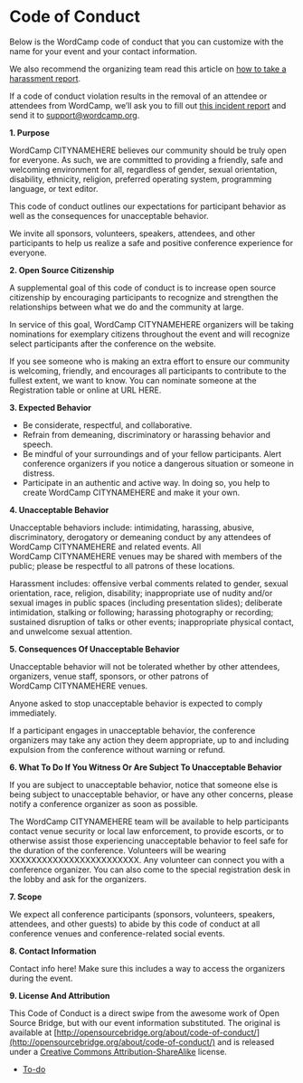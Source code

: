# Code of Conduct

Below is the WordCamp code of conduct that you can customize with the name for your event and your contact information.

We also recommend the organizing team read this article on [how to take a harassment report](http://geekfeminism.wikia.com/wiki/Conference_anti-harassment/Responding_to_reports).

If a code of conduct violation results in the removal of an attendee or attendees from WordCamp, we’ll ask you to fill out [this incident report](https://make.wordpress.org/community/files/2017/10/Incident-Report-Form.pdf) and send it to support@wordcamp.org.

**1\. Purpose**

WordCamp CITYNAMEHERE believes our community should be truly open for everyone. As such, we are committed to providing a friendly, safe and welcoming environment for all, regardless of gender, sexual orientation, disability, ethnicity, religion, preferred operating system, programming language, or text editor.

This code of conduct outlines our expectations for participant behavior as well as the consequences for unacceptable behavior.

We invite all sponsors, volunteers, speakers, attendees, and other participants to help us realize a safe and positive conference experience for everyone.

**2\. Open Source Citizenship**

A supplemental goal of this code of conduct is to increase open source citizenship by encouraging participants to recognize and strengthen the relationships between what we do and the community at large.

In service of this goal, WordCamp CITYNAMEHERE organizers will be taking nominations for exemplary citizens throughout the event and will recognize select participants after the conference on the website.

If you see someone who is making an extra effort to ensure our community is welcoming, friendly, and encourages all participants to contribute to the fullest extent, we want to know. You can nominate someone at the Registration table or online at URL HERE.

**3\. Expected Behavior**

*   Be considerate, respectful, and collaborative.
*   Refrain from demeaning, discriminatory or harassing behavior and speech.
*   Be mindful of your surroundings and of your fellow participants. Alert conference organizers if you notice a dangerous situation or someone in distress.
*   Participate in an authentic and active way. In doing so, you help to create WordCamp CITYNAMEHERE and make it your own.

**4\. Unacceptable Behavior**

Unacceptable behaviors include: intimidating, harassing, abusive, discriminatory, derogatory or demeaning conduct by any attendees of WordCamp CITYNAMEHERE and related events. All WordCamp CITYNAMEHERE venues may be shared with members of the public; please be respectful to all patrons of these locations.

Harassment includes: offensive verbal comments related to gender, sexual orientation, race, religion, disability; inappropriate use of nudity and/or sexual images in public spaces (including presentation slides); deliberate intimidation, stalking or following; harassing photography or recording; sustained disruption of talks or other events; inappropriate physical contact, and unwelcome sexual attention.

**5\. Consequences Of Unacceptable Behavior**

Unacceptable behavior will not be tolerated whether by other attendees, organizers, venue staff, sponsors, or other patrons of WordCamp CITYNAMEHERE venues.

Anyone asked to stop unacceptable behavior is expected to comply immediately.

If a participant engages in unacceptable behavior, the conference organizers may take any action they deem appropriate, up to and including expulsion from the conference without warning or refund.

**6\. What To Do If You Witness Or Are Subject To Unacceptable Behavior**

If you are subject to unacceptable behavior, notice that someone else is being subject to unacceptable behavior, or have any other concerns, please notify a conference organizer as soon as possible.

The WordCamp CITYNAMEHERE team will be available to help participants contact venue security or local law enforcement, to provide escorts, or to otherwise assist those experiencing unacceptable behavior to feel safe for the duration of the conference. Volunteers will be wearing XXXXXXXXXXXXXXXXXXXXXXXX. Any volunteer can connect you with a conference organizer. You can also come to the special registration desk in the lobby and ask for the organizers.

**7\. Scope**

We expect all conference participants (sponsors, volunteers, speakers, attendees, and other guests) to abide by this code of conduct at all conference venues and conference-related social events.

**8\. Contact Information**

Contact info here! Make sure this includes a way to access the organizers during the event.

**9\. License And Attribution**

This Code of Conduct is a direct swipe from the awesome work of Open Source Bridge, but with our event information substituted. The original is available at [http://opensourcebridge.org/about/code-of-conduct/](http://opensourcebridge.org/about/code-of-conduct/) and is released under a [Creative Commons Attribution-ShareAlike](http://creativecommons.org/licenses/by-sa/3.0/) license.

*   [To-do](# "To-do")